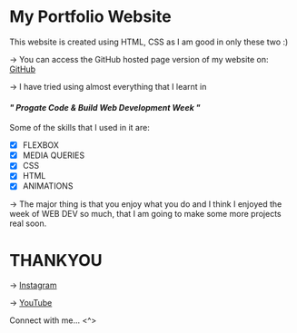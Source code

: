 # My Portfolio Website

This website is created using HTML, CSS as I am good in only these two :)


-> You can access the GitHub hosted page version of my website on:
[GitHub](https://aestroix.github.io/My-portfolio-website/)

-> I have tried using almost everything that I learnt in 
#### _" Progate Code & Build Web Development Week "_

Some of the skills that I used in it are:

- [x] FLEXBOX
- [x] MEDIA QUERIES
- [x] CSS
- [x] HTML
- [x] ANIMATIONS

-> The major thing is that you enjoy what you do and I think I enjoyed the week of WEB DEV so much, that I am going to make some more projects real soon.


# THANKYOU

-> [Instagram]( https://www.instagram.com/aestroix)

-> [YouTube](https://www.youtube.com/channel/UCcXdcM9dAs2s6SM6gtNVXyw?sub_confirmation=1)

Connect with me... <^>